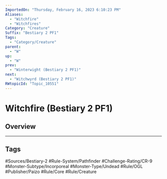 ```yaml
---
ImportedOn: "Thursday, February 16, 2023 6:10:23 PM"
Aliases:
  - "Witchfire"
  - "Witchfires"
Category: "Creature"
Suffix: "Bestiary 2 PF1"
Tags:
  - "Category/Creature"
parent:
  - "W"
up:
  - "W"
prev:
  - "Winterwight (Bestiary 2 PF1)"
next:
  - "Witchwyrd (Bestiary 2 PF1)"
RWtopicId: "Topic_10551"
---
```

# Witchfire (Bestiary 2 PF1)
## Overview

---
## Tags
#Sources/Bestiary-2 #Rule-System/Pathfinder #Challenge-Rating/CR-9 #Monster-Subtype/Incorporeal #Monster-Type/Undead #Rule/OGL #Publisher/Paizo #Rule/Core #Rule/Creature

